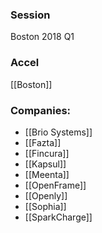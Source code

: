 
### Session
Boston 2018 Q1

### Accel
[[Boston]]

### Companies:
- [[Brio Systems]]
- [[Fazta]]
- [[Fincura]]
- [[Kapsul]]
- [[Meenta]]
- [[OpenFrame]]
- [[Openly]]
- [[Sophia]]
- [[SparkCharge]]


